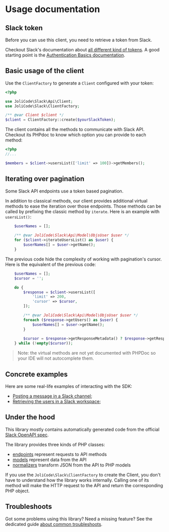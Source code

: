 # Usage documentation

## Slack token

Before you can use this client, you need to retrieve a token from Slack.

Checkout Slack's documentation about [all different kind of tokens](https://api.slack.com/authentication/token-types).
A good starting point is the [Authentication Basics documentation](https://api.slack.com/authentication/basics).

## Basic usage of the client

Use the `ClientFactory` to generate a `Client` configured with your token:

```php
<?php

use JoliCode\Slack\Api\Client;
use JoliCode\Slack\ClientFactory;

/** @var Client $client */
$client = ClientFactory::create($yourSlackToken);
```

The client contains all the methods to communicate with Slack API. Checkout its
PHPdoc to know which option you can provide to each method:

```php
<?php
//...

$members = $client->usersList(['limit' => 100])->getMembers();
```

## Iterating over pagination

Some Slack API endpoints use a token based pagination.

In addition to classical methods, our client provides additional virtual methods
to ease the iteration over those endpoints. Those methods can be called by
prefixing the classic method by `iterate`. Here is an example with `usersList()`:

```php
    $userNames = [];
    
    /** @var JoliCode\Slack\Api\Model\ObjsUser $user */
    for ($client->iterateUsersList() as $user) {
        $userNames[] = $user->getName();
    }
```

The previous code hide the complexity of working with pagination's cursor. Here
is the equivalent of the previous code:

```php
    $userNames = [];
    $cursor = '';

    do {
        $response = $client->usersList([
            'limit' => 200,
            'cursor' => $cursor,
        ]);

        /** @var JoliCode\Slack\Api\Model\ObjsUser $user */
        foreach ($response->getUsers() as $user) {
            $userNames[] = $user->getName();
        }
        
        $cursor = $response->getResponseMetadata() ? $response->getResponseMetadata()->getNextCursor() : '';
    } while (!empty($cursor));
```

>Note: the virtual methods are not yet documented with PHPDoc so your IDE will
not autocomplete them.

## Concrete examples

Here are some real-life examples of interacting with the SDK:

- [Posting a message in a Slack channel](https://github.com/jolicode/slack-php-api/tree/main/docs/examples/posting-message.php);
- [Retrieving the users in a Slack workspace](https://github.com/jolicode/slack-php-api/tree/main/docs/examples/retrieve-users.php);

## Under the hood

This library mostly contains automatically generated code from the official
[Slack OpenAPI spec](https://github.com/slackapi/slack-api-specs).

The library provides three kinds of PHP classes:
- [endpoints](https://github.com/jolicode/slack-php-api/tree/main/generated/Endpoint) represent requests to API methods
- [models](https://github.com/jolicode/slack-php-api/tree/main/generated/Model) represent data from the API
- [normalizers](https://github.com/jolicode/slack-php-api/tree/main/generated/Normalizer) transform JSON from the API to PHP models

If you use the `JoliCode\Slack\ClientFactory` to create the Client, you don't
have to understand how the library works internally. Calling one of its method
will make the HTTP request to the API and return the corresponding PHP object.

## Troubleshoots

Got some problems using this library? Need a missing feature? See the dedicated guide [about common troubleshoots](troubleshoots.md).
